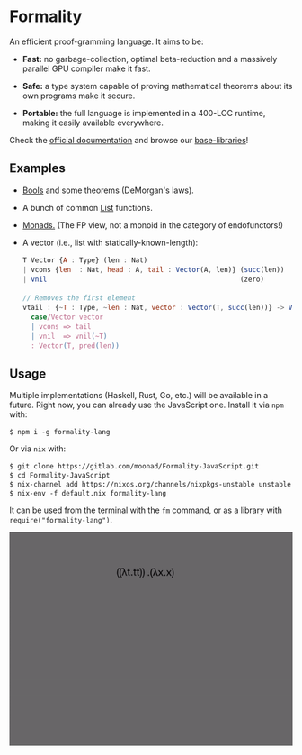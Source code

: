 # Formality

An efficient proof-gramming language. It aims to be:

- **Fast:** no garbage-collection, optimal beta-reduction and a massively parallel GPU compiler make it fast.

- **Safe:** a type system capable of proving mathematical theorems about its own programs make it secure.

- **Portable:** the full language is implemented in a 400-LOC runtime, making it easily available everywhere.

Check the [official documentation](https://docs.formality-lang.org) and browse our [base-libraries](https://github.com/moonad/Formality-Base)!

## Examples

- [Bools](https://github.com/moonad/Formality-Base/blob/master/Data.Bool.fm) and some theorems (DeMorgan's laws).

- A bunch of common [List](https://github.com/moonad/Formality-Base/blob/master/Data.List.fm) functions.

- [Monads.](https://github.com/moonad/Formality-Base/blob/master/Control.Monad.fm) (The FP view, not a monoid in the category of endofunctors!)

- A vector (i.e., list with statically-known-length):

    ```javascript
    T Vector {A : Type} (len : Nat)
    | vcons {len  : Nat, head : A, tail : Vector(A, len)} (succ(len))
    | vnil                                                (zero)

    // Removes the first element
    vtail : {~T : Type, ~len : Nat, vector : Vector(T, succ(len))} -> Vector(T, len)
      case/Vector vector
      | vcons => tail
      | vnil  => vnil(~T)
      : Vector(T, pred(len))
    ```

## Usage

Multiple implementations (Haskell, Rust, Go, etc.) will be available in a future. Right now, you can already use the JavaScript one. Install it via `npm` with:

```
$ npm i -g formality-lang
```

Or via `nix` with:

```
$ git clone https://gitlab.com/moonad/Formality-JavaScript.git
$ cd Formality-JavaScript
$ nix-channel add https://nixos.org/channels/nixpkgs-unstable unstable
$ nix-env -f default.nix formality-lang
```

It can be used from the terminal with the `fm` command, or as a library with `require("formality-lang")`.

![Interaction-Net compilation](docs/images/inet-simulation.gif)

